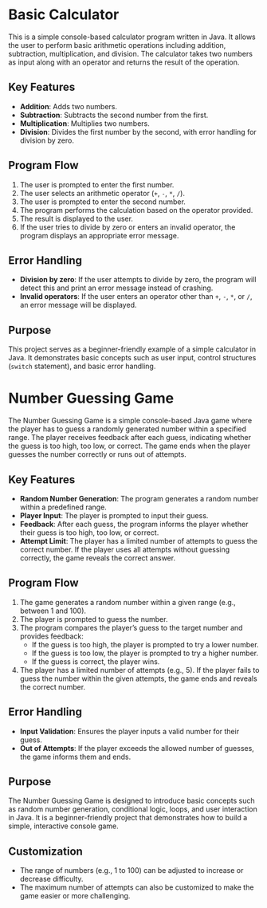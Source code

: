 
# Basic Calculator

This is a simple console-based calculator program written in Java. It allows the user to perform basic arithmetic operations including addition, subtraction, multiplication, and division. The calculator takes two numbers as input along with an operator and returns the result of the operation.

## Key Features
- **Addition**: Adds two numbers.
- **Subtraction**: Subtracts the second number from the first.
- **Multiplication**: Multiplies two numbers.
- **Division**: Divides the first number by the second, with error handling for division by zero.

## Program Flow
1. The user is prompted to enter the first number.
2. The user selects an arithmetic operator (`+`, `-`, `*`, `/`).
3. The user is prompted to enter the second number.
4. The program performs the calculation based on the operator provided.
5. The result is displayed to the user.
6. If the user tries to divide by zero or enters an invalid operator, the program displays an appropriate error message.

## Error Handling
- **Division by zero**: If the user attempts to divide by zero, the program will detect this and print an error message instead of crashing.
- **Invalid operators**: If the user enters an operator other than `+`, `-`, `*`, or `/`, an error message will be displayed.

## Purpose
This project serves as a beginner-friendly example of a simple calculator in Java. It demonstrates basic concepts such as user input, control structures (`switch` statement), and basic error handling.


# Number Guessing Game

The Number Guessing Game is a simple console-based Java game where the player has to guess a randomly generated number within a specified range. The player receives feedback after each guess, indicating whether the guess is too high, too low, or correct. The game ends when the player guesses the number correctly or runs out of attempts.

## Key Features
- **Random Number Generation**: The program generates a random number within a predefined range.
- **Player Input**: The player is prompted to input their guess.
- **Feedback**: After each guess, the program informs the player whether their guess is too high, too low, or correct.
- **Attempt Limit**: The player has a limited number of attempts to guess the correct number. If the player uses all attempts without guessing correctly, the game reveals the correct answer.

## Program Flow
1. The game generates a random number within a given range (e.g., between 1 and 100).
2. The player is prompted to guess the number.
3. The program compares the player’s guess to the target number and provides feedback:
   - If the guess is too high, the player is prompted to try a lower number.
   - If the guess is too low, the player is prompted to try a higher number.
   - If the guess is correct, the player wins.
4. The player has a limited number of attempts (e.g., 5). If the player fails to guess the number within the given attempts, the game ends and reveals the correct number.

## Error Handling
- **Input Validation**: Ensures the player inputs a valid number for their guess.
- **Out of Attempts**: If the player exceeds the allowed number of guesses, the game informs them and ends.

## Purpose
The Number Guessing Game is designed to introduce basic concepts such as random number generation, conditional logic, loops, and user interaction in Java. It is a beginner-friendly project that demonstrates how to build a simple, interactive console game.

## Customization
- The range of numbers (e.g., 1 to 100) can be adjusted to increase or decrease difficulty.
- The maximum number of attempts can also be customized to make the game easier or more challenging.



